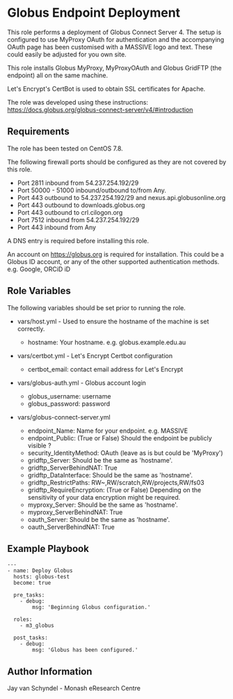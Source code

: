 Globus Endpoint Deployment
==========================

This role performs a deployment of Globus Connect Server 4. The setup
is configured to use MyProxy OAuth for authentication and the accompanying OAuth
page has been customised with a MASSIVE logo and text. These could easily be
adjusted for you own site.

This role installs Globus MyProxy, MyProxyOAuth and Globus GridFTP
(the endpoint) all on the same machine.

Let's Encrypt's CertBot is used to obtain SSL certificates for Apache.

The role was developed using these instructions: https://docs.globus.org/globus-connect-server/v4/#introduction

Requirements
------------

The role has been tested on CentOS 7.8.

The following firewall ports should be configured as they are not covered by
this role.

-  Port 2811 inbound from 54.237.254.192/29
-  Port 50000 - 51000 inbound/outbound to/from Any.
-  Port 443 outbound to 54.237.254.192/29 and nexus.api.globusonline.org
-  Port 443 outbound to downloads.globus.org
-  Port 443 outbound to crl.cilogon.org
-  Port 7512 inbound from 54.237.254.192/29
-  Port 443 inbound from Any

A DNS entry is required before installing this role.

An account on https://globus.org is required for installation. This could be a Globus ID account, or any of the other supported authentication methods. e.g. Google, ORCiD iD

Role Variables
--------------

The following variables should be set prior to running the role.

- vars/host.yml - Used to ensure the hostname of the machine is set correctly.
  - hostname: Your hostname. e.g. globus.example.edu.au

- vars/certbot.yml - Let's Encrypt Certbot configuration
  - certbot_email: contact email address for Let's Encrypt

- vars/globus-auth.yml - Globus account login
  - globus_username: username
  - globus_password: password

- vars/globus-connect-server.yml
  - endpoint_Name: Name for your endpoint. e.g. MASSIVE
  - endpoint_Public: (True or False) Should the endpoint be publicly visible ?
  - security_IdentityMethod: OAuth (leave as is but could be 'MyProxy')
  - gridftp_Server: Should be the same as 'hostname'.
  - gridftp_ServerBehindNAT: True
  - gridftp_DataInterface: Should be the same as 'hostname'.
  - gridftp_RestrictPaths: RW~,RW/scratch,RW/projects,RW/fs03
  - gridftp_RequireEncryption: (True or False) Depending on the sensitivity of your data encryption might be required.  
  - myproxy_Server: Should be the same as 'hostname'.
  - myproxy_ServerBehindNAT: True
  - oauth_Server: Should be the same as 'hostname'.
  - oauth_ServerBehindNAT: True

Example Playbook
----------------

```
---
- name: Deploy Globus
  hosts: globus-test
  become: true

  pre_tasks:
    - debug:
        msg: 'Beginning Globus configuration.'

  roles:
    - m3_globus

  post_tasks:
    - debug:
        msg: 'Globus has been configured.'
```

Author Information
------------------

Jay van Schyndel - Monash eResearch Centre
